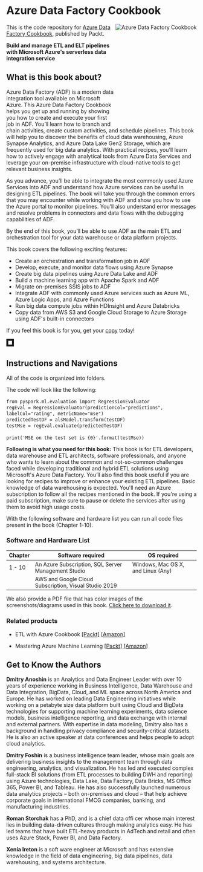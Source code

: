 # Azure Data Factory Cookbook

<a href="https://www.packtpub.com/product/Azure-Data-Factory-Cookbook/9781800565296?utm_source=github&utm_medium=repository&utm_campaign=9781800565296"><img src="https://static.packt-cdn.com/products/9781800565296/cover/smaller" alt="Azure Data Factory Cookbook" height="256px" align="right"></a>

This is the code repository for [Azure Data Factory Cookbook](https://www.packtpub.com/product/Azure-Data-Factory-Cookbook/9781800565296?utm_source=github&utm_medium=repository&utm_campaign=9781800565296), published by Packt.

**Build and manage ETL and ELT pipelines with Microsoft Azure's serverless data integration service**

## What is this book about?
Azure Data Factory (ADF) is a modern data integration tool available on Microsoft Azure. This Azure Data Factory Cookbook helps you get up and running by showing you how to create and execute your first job in ADF. You’ll learn how to branch and chain activities, create custom activities, and schedule pipelines. This book will help you to discover the benefits of cloud data warehousing, Azure Synapse Analytics, and Azure Data Lake Gen2 Storage, which are frequently used for big data analytics. With practical recipes, you’ll learn how to actively engage with analytical tools from Azure Data Services and leverage your on-premise infrastructure with cloud-native tools to get relevant business insights. 

As you advance, you’ll be able to integrate the most commonly used Azure Services into ADF and understand how Azure services can be useful in designing ETL pipelines. The book will take you through the common errors that you may encounter while working with ADF and show you how to use the Azure portal to monitor pipelines. You’ll also understand error messages and resolve problems in connectors and data flows with the debugging capabilities of ADF.

By the end of this book, you’ll be able to use ADF as the main ETL and orchestration tool for your data warehouse or data platform projects.

This book covers the following exciting features: 
* Create an orchestration and transformation job in ADF
* Develop, execute, and monitor data flows using Azure Synapse
* Create big data pipelines using Azure Data Lake and ADF
* Build a machine learning app with Apache Spark and ADF
* Migrate on-premises SSIS jobs to ADF
* Integrate ADF with commonly used Azure services such as Azure ML, Azure Logic Apps, and Azure Functions
* Run big data compute jobs within HDInsight and Azure Databricks
* Copy data from AWS S3 and Google Cloud Storage to Azure Storage using ADF's built-in connectors

If you feel this book is for you, get your [copy](https://www.amazon.com/dp/1800565291) today!

<a href="https://www.packtpub.com/?utm_source=github&utm_medium=banner&utm_campaign=GitHubBanner"><img src="https://raw.githubusercontent.com/PacktPublishing/GitHub/master/GitHub.png" alt="https://www.packtpub.com/" border="5" /></a>

## Instructions and Navigations
All of the code is organized into folders.

The code will look like the following:
```
from pyspark.ml.evaluation import RegressionEvaluator
regEval = RegressionEvaluator(predictionCol="predictions", labelCol="rating", metricName="mse")
predictedTestDF = alsModel.transform(testDF)
testMse = regEval.evaluate(predictedTestDF)

print('MSE on the test set is {0}'.format(testMse))

```

**Following is what you need for this book:**
This book is for ETL developers, data warehouse and ETL architects, software professionals, and anyone who wants to learn about the common and not-so-common challenges faced while developing traditional and hybrid ETL solutions using Microsoft's Azure Data Factory. You’ll also find this book useful if you are looking for recipes to improve or enhance your existing ETL pipelines. Basic knowledge of data warehousing is expected. You'll need an Azure subscription to follow all the recipes mentioned in the book. If you're using a paid subscription, make sure to pause or delete the services after using them to avoid high usage costs.

With the following software and hardware list you can run all code files present in the book (Chapter 1-10).

### Software and Hardware List

| Chapter  | Software required                                                                    | OS required                        |
| -------- | -------------------------------------------------------------------------------------| -----------------------------------|
|  1 - 10  |   An Azure Subscription, SQL Server Management Studio                                | Windows, Mac OS X, and Linux (Any) |
|          |   AWS and Google Cloud Subscription, Visual Studio 2019                              |                                    |

We also provide a PDF file that has color images of the screenshots/diagrams used in this book. [Click here to download it](https://static.packt-cdn.com/downloads/9781800565296_ColorImages.pdf).


### Related products <Other books you may enjoy>
* ETL with Azure Cookbook [[Packt]](https://www.packtpub.com/product/etl-with-azure-cookbook/9781800203310) [[Amazon]](https://www.amazon.com/dp/1800203314)

* Mastering Azure Machine Learning [[Packt]](https://www.packtpub.com/product/mastering-azure-machine-learning/9781789807554) [[Amazon]](https://www.amazon.com/dp/1789807557)

## Get to Know the Authors
**Dmitry Anoshin** is an Analytics and Data Engineer Leader with over 10 years of experience working in Business Intelligence, Data Warehouse and Data Integration, BigData, Cloud, and ML space across North America and Europe. He has worked on leading Data Engineering initiatives while working on a petabyte size data platform built using Cloud and BigData technologies for supporting machine learning experiments, data science models, business intelligence reporting, and data exchange with internal and external partners. With expertise in data modeling, Dmitry also has a background in handling privacy compliance and security-critical datasets. He is also an active speaker at data conferences and helps people to adopt cloud analytics.

**Dmitry Foshin** is a business intelligence team leader, whose main goals are delivering business insights to the management team through data engineering, analytics, and visualization. He has led and executed complex full-stack BI solutions (from ETL processes to building DWH and reporting) using Azure technologies, Data Lake, Data Factory, Data Bricks, MS Office 365, Power BI, and Tableau. He has also successfully launched numerous data analytics projects – both on-premises and cloud – that help achieve corporate goals in international FMCG companies, banking, and manufacturing industries.

**Roman Storchak** has a PhD, and is a chief data offi cer whose main interest lies in building data-driven cultures through making analytics easy. He has led teams that have built ETL-heavy products in AdTech and retail and often uses Azure Stack, Power BI, and Data Factory.

**Xenia Ireton** is a soft ware engineer at Microsoft and has extensive knowledge in the field of data engineering, big data pipelines, data warehousing, and systems architecture.


